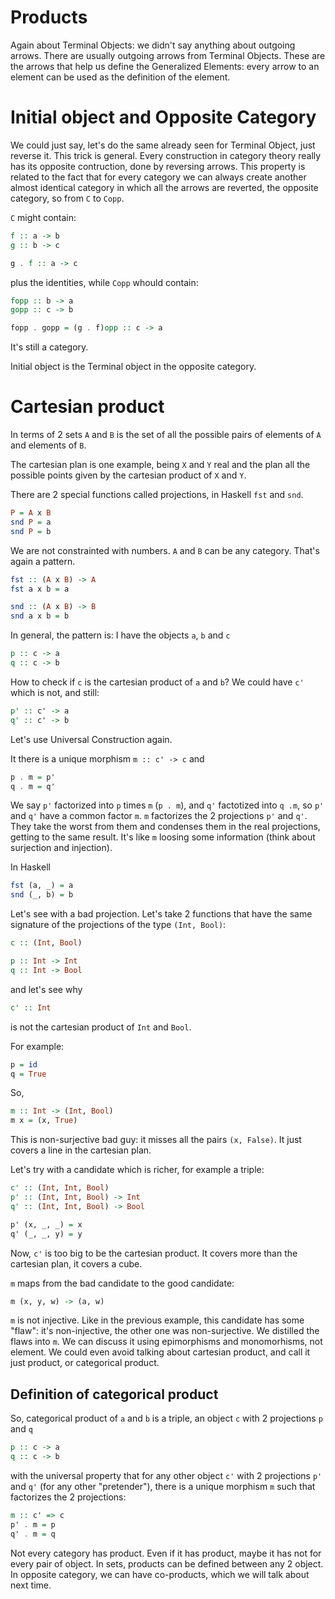 Products
========

Again about Terminal Objects: we didn't say anything about outgoing arrows. There are usually outgoing arrows from Terminal Objects. These are the arrows that help us define the Generalized Elements: every arrow to an element can be used as the definition of the element.

Initial object and Opposite Category
====================================
We could just say, let's do the same already seen for Terminal Object, just reverse it. This trick is general. Every construction in category theory really has its opposite contruction, done by reversing arrows. This property is related to the fact that for every category we can always create another almost identical category in which all the arrows are reverted, the opposite category, so from `C` to `Copp`.

`C` might contain:

```haskell
f :: a -> b
g :: b -> c

g . f :: a -> c
```
plus the identities, while `Copp` whould contain:

```haskell
fopp :: b -> a
gopp :: c -> b

fopp . gopp = (g . f)opp :: c -> a
```

It's still a category.

Initial object is the Terminal object in the opposite category.


# Cartesian product
In terms of 2 sets `A` and `B` is the set of all the possible pairs of elements of `A` and elements of `B`.

The cartesian plan is one example, being `X` and `Y` real and the plan all the possible points given by the cartesian product of `X` and `Y`.

There are 2 special functions called projections, in Haskell `fst` and `snd`.

```haskell
P = A x B
snd P = a
snd P = b
```

We are not constrainted with numbers. `A` and `B` can be any category. That's again a pattern.

```haskell
fst :: (A x B) -> A
fst a x b = a

snd :: (A x B) -> B
snd a x b = b
```

In general, the pattern is: I have the objects `a`, `b` and `c`

```haskell
p :: c -> a
q :: c -> b
```

How to check if `c` is the cartesian product of `a` and `b`? We could have `c'` which is not, and still:

```haskell
p' :: c' -> a
q' :: c' -> b
```

Let's use Universal Construction again.

It there is a unique morphism `m :: c' -> c` and

```haskell
p . m = p'
q . m = q'
```

We say `p'` factorized into `p` times `m` (`p . m`), and `q'` factotized into `q .m`, so `p'` and `q'` have a common factor `m`. `m` factorizes the 2 projections `p'` and `q'`. They take the worst from them and condenses them in the real projections, getting to the same result. It's like `m` loosing some information (think about surjection and injection).

In Haskell

```haskell
fst (a, _) = a
snd (_, b) = b
```

Let's see with a bad projection. Let's take 2 functions that have the same signature of the projections of the type `(Int, Bool)`:

```haskell
c :: (Int, Bool)

p :: Int -> Int
q :: Int -> Bool
```

and let's see why
```haskell
c' :: Int
```

is not the cartesian product of `Int` and `Bool`.

For example:
```haskell
p = id
q = True
```

So,

```haskell
m :: Int -> (Int, Bool)
m x = (x, True)
```

This is non-surjective bad guy: it misses all the pairs `(x, False)`. It just covers a line in the cartesian plan.


Let's try with a candidate which is richer, for example a triple:

```haskell
c' :: (Int, Int, Bool)
p' :: (Int, Int, Bool) -> Int
q' :: (Int, Int, Bool) -> Bool

p' (x, _, _) = x
q' (_, _, y) = y
```

Now, `c'` is too big to be the cartesian product. It covers more than the cartesian plan, it covers a cube.

`m` maps from the bad candidate to the good candidate:


```haskell
m (x, y, w) -> (a, w)
```

`m` is not injective. Like in the previous example, this candidate has some "flaw": it's non-injective, the other one was non-surjective. We distilled the flaws into `m`. We can discuss it using epimorphisms and monomorhisms, not element. We could even avoid talking about cartesian product, and call it just product, or categorical product.


## Definition of categorical product
So, categorical product of `a` and `b` is a triple, an object `c` with 2 projections `p` and `q`

```haskell
p :: c -> a
q :: c -> b
```

with the universal property that for any other object `c'` with 2 projections `p'` and `q'` (for any other "pretender"), there is a unique morphism `m` such that factorizes the 2 projections:

```haskell
m :: c' => c
p' . m = p
q' . m = q
```

Not every category has product. Even if it has product, maybe it has not for every pair of object. In sets, products can be defined between any 2 object. In opposite category, we can have co-products, which we will talk about next time.
